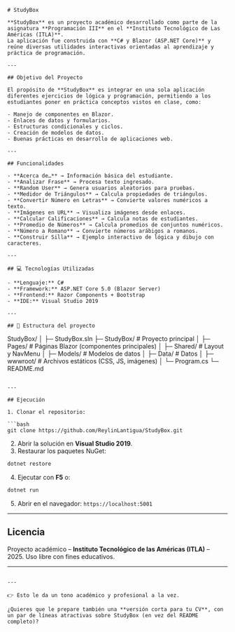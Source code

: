 
```
# StudyBox

**StudyBox** es un proyecto académico desarrollado como parte de la asignatura **Programación III** en el **Instituto Tecnológico de Las Américas (ITLA)**.  
La aplicación fue construida con **C# y Blazor (ASP.NET Core)** y reúne diversas utilidades interactivas orientadas al aprendizaje y práctica de programación.

---

## Objetivo del Proyecto

El propósito de **StudyBox** es integrar en una sola aplicación diferentes ejercicios de lógica y programación, permitiendo a los estudiantes poner en práctica conceptos vistos en clase, como:

- Manejo de componentes en Blazor.
- Enlaces de datos y formularios.
- Estructuras condicionales y ciclos.
- Creación de modelos de datos.
- Buenas prácticas en desarrollo de aplicaciones web.

---

## Funcionalidades

- **Acerca de…** → Información básica del estudiante.  
- **Analizar Frase** → Procesa texto ingresado.  
- **Random User** → Genera usuarios aleatorios para pruebas.  
- **Medidor de Triángulos** → Calcula propiedades de triángulos.  
- **Convertir Número en Letras** → Convierte valores numéricos a texto.  
- **Imágenes en URL** → Visualiza imágenes desde enlaces.  
- **Calcular Calificaciones** → Calcula notas de estudiantes.  
- **Promedio de Números** → Calcula promedios de conjuntos numéricos.  
- **Número a Romano** → Convierte números arábigos a romanos.  
- **Construir Silla** → Ejemplo interactivo de lógica y dibujo con caracteres.  

---

## 💻 Tecnologías Utilizadas

- **Lenguaje:** C#  
- **Framework:** ASP.NET Core 5.0 (Blazor Server)  
- **Frontend:** Razor Components + Bootstrap  
- **IDE:** Visual Studio 2019

---

## 📂 Estructura del proyecto

```

StudyBox/
│
├─ StudyBox.sln
├─ StudyBox/              # Proyecto principal
│  ├─ Pages/              # Páginas Blazor (componentes principales)
│  ├─ Shared/             # Layout y NavMenu
│  ├─ Models/             # Modelos de datos
│  ├─ Data/               # Datos
│  ├─ wwwroot/            # Archivos estáticos (CSS, JS, imágenes)
│  └─ Program.cs
└─ README.md

````

---

## Ejecución

1. Clonar el repositorio:

```bash
git clone https://github.com/ReylinLantigua/StudyBox.git
````

2. Abrir la solución en **Visual Studio 2019**.
3. Restaurar los paquetes NuGet:

```bash
dotnet restore
```

4. Ejecutar con **F5** o:

```bash
dotnet run
```

5. Abrir en el navegador: `https://localhost:5001`

---

## Licencia

Proyecto académico – **Instituto Tecnológico de las Américas (ITLA)** – 2025.
Uso libre con fines educativos.

---

```

---

👉 Esto le da un tono académico y profesional a la vez.  

¿Quieres que le prepare también una **versión corta para tu CV**, con un par de líneas atractivas sobre StudyBox (en vez del README completo)?
```
